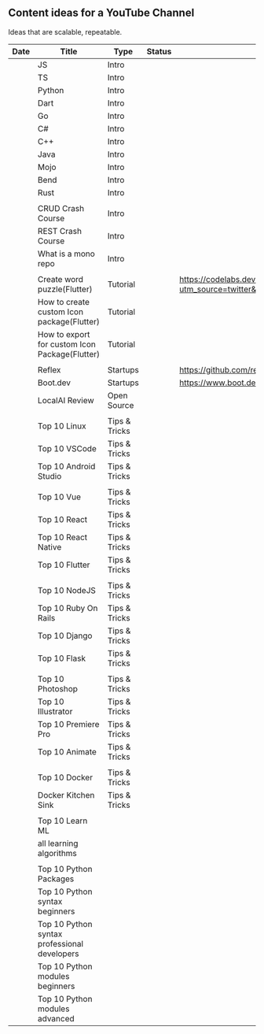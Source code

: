 ## Content ideas for a YouTube Channel

Ideas that are scalable, repeatable.

| Date | Title                                          | Type          | Status | Url                                                                                                                                        |
| ---- | ---------------------------------------------- | ------------- | ------ | ------------------------------------------------------------------------------------------------------------------------------------------ |
|      | JS                                             | Intro         |        |
|      | TS                                             | Intro         |        |
|      | Python                                         | Intro         |        |
|      | Dart                                           | Intro         |        |
|      | Go                                             | Intro         |        |
|      | C#                                             | Intro         |        |
|      | C++                                            | Intro         |        |
|      | Java                                           | Intro         |        |
|      | Mojo                                           | Intro         |        |
|      | Bend                                           | Intro         |        |
|      | Rust                                           | Intro         |        |
|      |                                                |               |        |
|      | CRUD Crash Course                              | Intro         |        |
|      | REST Crash Course                              | Intro         |        |
|      | What is a mono repo                            | Intro         |        |
|      |                                                |               |        |
|      | Create word puzzle(Flutter)                    | Tutorial      |        | https://codelabs.developers.google.com/codelabs/flutter-word-puzzle?utm_source=twitter&utm_medium=organicsocial&utm_campaign&utm_content#2 |
|      | How to create custom Icon package(Flutter)     | Tutorial      |        |
|      | How to export for custom Icon Package(Flutter) | Tutorial      |        |
|      |                                                |               |        |
|      | Reflex                                         | Startups      |        | https://github.com/reflex-dev/reflex                                                                                                       |
|      | Boot.dev                                       | Startups      |        | https://www.boot.dev/tracks/backend                                                                                                        |
|      | LocalAI Review                                 | Open Source   |        |
|      |                                                |               |        |
|      | Top 10 Linux                                   | Tips & Tricks |        |
|      | Top 10 VSCode                                  | Tips & Tricks |        |
|      | Top 10 Android Studio                          | Tips & Tricks |        |
|      |                                                |               |        |
|      | Top 10 Vue                                     | Tips & Tricks |        |
|      | Top 10 React                                   | Tips & Tricks |        |
|      | Top 10 React Native                            | Tips & Tricks |        |
|      | Top 10 Flutter                                 | Tips & Tricks |        |
|      |                                                |               |        |
|      | Top 10 NodeJS                                  | Tips & Tricks |        |
|      | Top 10 Ruby On Rails                           | Tips & Tricks |        |
|      | Top 10 Django                                  | Tips & Tricks |        |
|      | Top 10 Flask                                   | Tips & Tricks |        |
|      |                                                |               |        |
|      | Top 10 Photoshop                               | Tips & Tricks |        |
|      | Top 10 Illustrator                             | Tips & Tricks |        |
|      | Top 10 Premiere Pro                            | Tips & Tricks |        |
|      | Top 10 Animate                                 | Tips & Tricks |        |
|      |                                                |               |        |
|      | Top 10 Docker                                  | Tips & Tricks |        |
|      | Docker Kitchen Sink                            | Tips & Tricks |        |
|      |                                                |               |        |
|      | Top 10 Learn ML                                |               |        |
|      | all learning algorithms                        |               |        |
|      |                                                |               |        |
|      | Top 10 Python Packages                         |               |        |
|      | Top 10 Python syntax beginners                 |               |        |
|      | Top 10 Python syntax professional developers   |               |        |
|      | Top 10 Python modules beginners                |               |        |
|      | Top 10 Python modules advanced                 |               |        |
